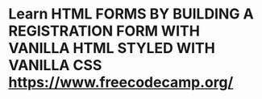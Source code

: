 # Learn HTML FORMS BY BUILDING A REGISTRATION FORM WITH VANILLA HTML STYLED WITH VANILLA CSS https://www.freecodecamp.org/